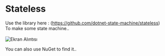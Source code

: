 # Stateless
Use the library here : (https://github.com/dotnet-state-machine/stateless) <br>
To make some state machine..<br>
<br>
![Ekran Alıntısı](https://github.com/erolcum/Stateless/assets/110387801/0598a7cc-4d42-437d-9fe7-7276c591d2b1)<br>

You can also use NuGet to find it..
